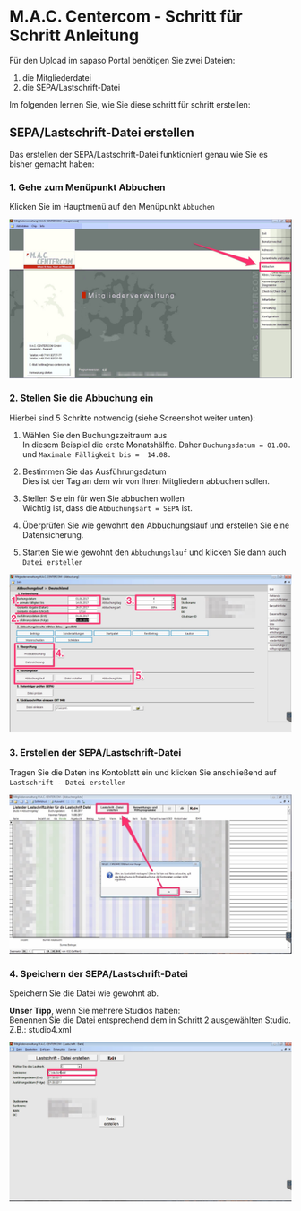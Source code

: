 # M.A.C. Centercom - Schritt für Schritt Anleitung

Für den Upload im sapaso Portal benötigen Sie zwei Dateien:

1. die Mitgliederdatei
2. die SEPA/Lastschrift-Datei

Im folgenden lernen Sie, wie Sie diese schritt für schritt erstellen:

## SEPA/Lastschrift-Datei erstellen

Das erstellen der SEPA/Lastschrift-Datei funktioniert genau wie Sie es bisher gemacht haben:

### 1. Gehe zum Menüpunkt Abbuchen

Klicken Sie im Hauptmenü auf den Menüpunkt `Abbuchen`

![Menü-Punkt Abbuchen auswählen](mac-centercom/_media/sepa/1-menue-waehlen.jpg "Menü-Punkt Abbuchen auswählen")

### 2. Stellen Sie die Abbuchung ein

Hierbei sind 5 Schritte notwendig (siehe Screenshot weiter unten):

1. Wählen Sie den Buchungszeitraum aus  
  In diesem Beispiel die erste Monatshälfte. Daher `Buchungsdatum = 01.08.` und `Maximale Fälligkeit bis =  14.08.`

2. Bestimmen Sie das Ausführungsdatum  
  Dies ist der Tag an dem wir von Ihren Mitgliedern abbuchen sollen.

3. Stellen Sie ein für wen Sie abbuchen wollen  
  Wichtig ist, dass die `Abbuchungsart = SEPA` ist.

4. Überprüfen Sie wie gewohnt den Abbuchungslauf und erstellen Sie eine Datensicherung.

5. Starten Sie wie gewohnt den `Abbuchungslauf` und klicken Sie dann auch `Datei erstellen`

![Menü-Punkt Abbuchen auswählen](mac-centercom/_media/sepa/2-sepa-einstellungen.jpg "Menü-Punkt Abbuchen auswählen")

### 3. Erstellen der SEPA/Lastschrift-Datei

Tragen Sie die Daten ins Kontoblatt ein und klicken Sie anschließend auf `Lastschrift - Datei erstellen`

![Menü-Punkt Abbuchen auswählen](mac-centercom/_media/sepa/3-sepa-lastschrift-datei-erstellen.jpg "Menü-Punkt Abbuchen auswählen")

### 4. Speichern der SEPA/Lastschrift-Datei

Speichern Sie die Datei wie gewohnt ab.  

__Unser Tipp__, wenn Sie mehrere Studios haben:  
Benennen Sie die Datei entsprechend dem in Schritt 2 ausgewählten Studio. Z.B.: studio4.xml

![Menü-Punkt Abbuchen auswählen](mac-centercom/_media/sepa/4-sepa-lastschrift-datei-speichern.jpg "Menü-Punkt Abbuchen auswählen")

